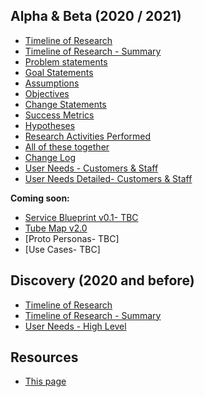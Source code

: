 
## Alpha & Beta (2020 / 2021)
- [Timeline of Research](timeline/)
- [Timeline of Research - Summary](timeline_summary/)
- [Problem statements](files/FUND_BETA_PROBLEM.pdf)
- [Goal Statements](files/FUND_BETA_GOAL.pdf)
- [Assumptions](files/FUND_BETA_ASSUMPTIONS.pdf)
- [Objectives](files/FUND_BETA_OBJECTIVES.pdf)
- [Change Statements](files/FUND_BETA_CHANGE.pdf)
- [Success Metrics](files/FUND_BETA_METRICS.pdf)
- [Hypotheses](files/FUND_BETA_HYPOTHESES.pdf)
- [Research Activities Performed](files/FUND_BETA_RESEARCH_ACTIVITIES.pdf)
- [All of these together](files/Fund_2020_SPORT_Beta.pdf)
- [Change Log](files/FUND_CHANGES.pdf)
- [User Needs - Customers & Staff](files/FUND_Userneeds.pdf)
- [User Needs Detailed- Customers & Staff](files/FUND_UserNeeds_Detailed.pdf)


**Coming soon:**
- [Service Blueprint v0.1- TBC](files/Funding_Blueprint.pdf)
- [Tube Map v2.0](files/fund_v2.pdf)
- [Proto Personas- TBC]
- [Use Cases- TBC]


## Discovery (2020 and before)
- [Timeline of Research](timeline/)
- [Timeline of Research - Summary](timeline_summary/)
- [User Needs - High Level](files/FUND_user_needs_031120.pdf)


## Resources
- [This page](https://scotentsd.github.io/funding/)